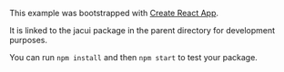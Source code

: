 This example was bootstrapped with [Create React App](https://github.com/facebook/create-react-app).

It is linked to the jacui package in the parent directory for development purposes.

You can run `npm install` and then `npm start` to test your package.
